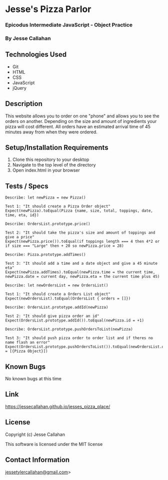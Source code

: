 # Jesse's Pizza Parlor

### Epicodus Intermediate JavaScript - Object Practice

### By Jesse Callahan

## Technologies Used

* Git
* HTML
* CSS
* JavaScript
* jQuery

## Description

This website allows you to order on one "phone" and allows you to see the orders on another. Depending on the size and amount of ingredients your pizza will cost different. All orders have an estimated arrival time of 45 minutes away from when they were ordered. 

## Setup/Installation Requirements

  1. Clone this repository to your desktop
  2. Navigate to the top level of the directory
  3. Open index.html in your browser 

## Tests / Specs

```
Describe: let newPizza = new Pizza()

Test 1: "It should create a Pizza Order object"
Expect(newPizza).toEqual(Pizza {name, size, total, toppings, date, time, eta, id})

Describe: OrdersList.prototype.price()

Test 2: "It should take the pizza's size and amount of toppings and give a price"
Expect(newPizza.price()).toEqual(if toppings length === 4 then 4*2 or if size === "Large" then + 20 so newPizza.price = 28)

Describe: Pizza.prototype.addTimes()

Test 3: "It should add a time and a date object and give a 45 minute eta"
Expect(newPizza.addTimes).toEqual(newPizza.time = the current time, newPizza.date = current day, newPizza.eta = the current time plus 45)

Describe: let newOrdersList = new OrdersList()

Test 1: "It should create a Orders List object"
Expect(newOrdersList).toEqual(OrdersList { orders = []})

Describe: OrdersList.prototype.addId(newPizza)

Test 2: "It should give pizza order an id"
Expect(OrdersList.prototype.addId()).toEqual(newPizza.id = +1)

Describe: OrdersList.prototype.pushOrdersToList(newPizza)

Test 3: "It should push pizza order to order list and if theres no name flash an error"
Expect(OrdersList.prototype.pushOrdersToList()).toEqual(newOrdersList.orders = [{Pizza Object}])
```

## Known Bugs

No known bugs at this time

## Link

https://jessecallahan.github.io/jesses_pizza_place/

## License

Copyright (c) Jesse Callahan 

This software is licensed under the MIT license

## Contact Information

jessetylercallahan@gmail.com>